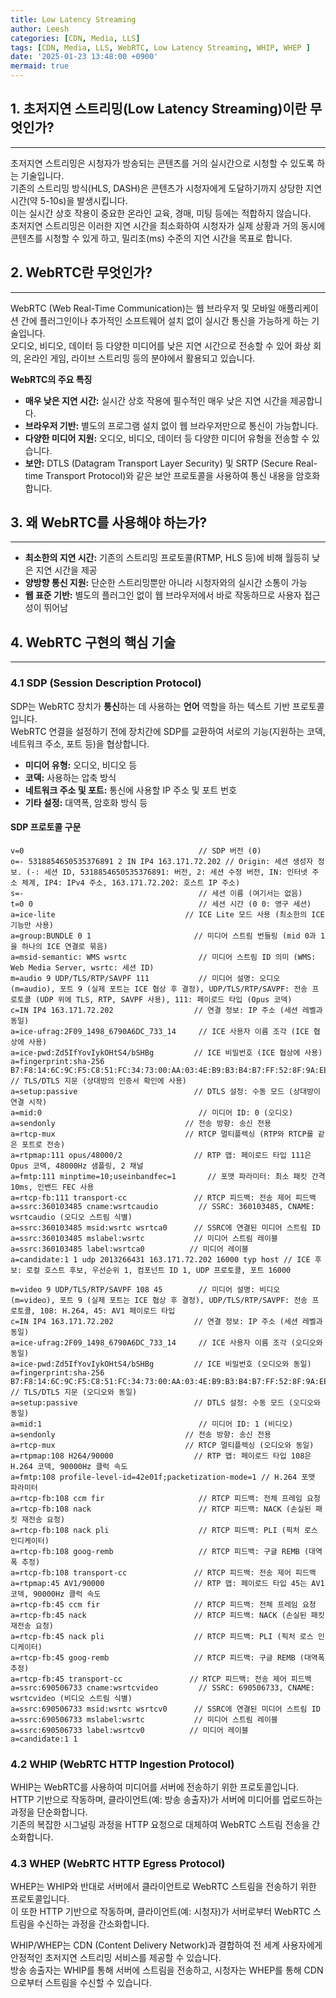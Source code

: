 ```yaml
---
title: Low Latency Streaming
author: Leesh
categories: [CDN, Media, LLS]
tags: [CDN, Media, LLS, WebRTC, Low Latency Streaming, WHIP, WHEP ]
date: '2025-01-23 13:48:00 +0900'
mermaid: true
---
```



## 1. 초저지연 스트리밍(Low Latency Streaming)이란 무엇인가?

---
초저지연 스트리밍은 시청자가 방송되는 콘텐츠를 거의 실시간으로 시청할 수 있도록 하는 기술입니다.<br>
기존의 스트리밍 방식(HLS, DASH)은 콘텐츠가 시청자에게 도달하기까지 상당한 지연 시간(약 5-10s)을 발생시킵니다.<br>
이는 실시간 상호 작용이 중요한 온라인 교육, 경매, 미팅 등에는 적합하지 않습니다.<br>
초저지연 스트리밍은 이러한 지연 시간을 최소화하여 시청자가 실제 상황과 거의 동시에 콘텐츠를 시청할 수 있게 하고, 밀리초(ms) 수준의 지연 시간을 목표로 합니다.


## 2. WebRTC란 무엇인가?


---
WebRTC (Web Real-Time Communication)는 웹 브라우저 및 모바일 애플리케이션 간에 플러그인이나 추가적인 소프트웨어 설치 없이 실시간 통신을 가능하게 하는 기술입니다.<br>
오디오, 비디오, 데이터 등 다양한 미디어를 낮은 지연 시간으로 전송할 수 있어 화상 회의, 온라인 게임, 라이브 스트리밍 등의 분야에서 활용되고 있습니다.


**WebRTC의 주요 특징**

*   **매우 낮은 지연 시간:** 실시간 상호 작용에 필수적인 매우 낮은 지연 시간을 제공합니다.
*   **브라우저 기반:** 별도의 프로그램 설치 없이 웹 브라우저만으로 통신이 가능합니다.
*   **다양한 미디어 지원:** 오디오, 비디오, 데이터 등 다양한 미디어 유형을 전송할 수 있습니다.
*   **보안:** DTLS (Datagram Transport Layer Security) 및 SRTP (Secure Real-time Transport Protocol)와 같은 보안 프로토콜을 사용하여 통신 내용을 암호화합니다.

## 3. 왜 WebRTC를 사용해야 하는가?

---
*   **최소한의 지연 시간:** 기존의 스트리밍 프로토콜(RTMP, HLS 등)에 비해 월등히 낮은 지연 시간을 제공
*   **양방향 통신 지원:** 단순한 스트리밍뿐만 아니라 시청자와의 실시간 소통이 가능
*   **웹 표준 기반:** 별도의 플러그인 없이 웹 브라우저에서 바로 작동하므로 사용자 접근성이 뛰어남

## 4. WebRTC 구현의 핵심 기술

---
### 4.1 SDP (Session Description Protocol)

SDP는 WebRTC 장치가 **통신**하는 데 사용하는 **언어** 역할을 하는 텍스트 기반 프로토콜입니다.<br>
WebRTC 연결을 설정하기 전에 장치간에 SDP를 교환하여 서로의 기능(지원하는 코덱, 네트워크 주소, 포트 등)을 협상합니다.

*   **미디어 유형:** 오디오, 비디오 등
*   **코덱:** 사용하는 압축 방식
*   **네트워크 주소 및 포트:** 통신에 사용할 IP 주소 및 포트 번호
*   **기타 설정:** 대역폭, 암호화 방식 등

#### SDP 프로토콜 구문
```text
v=0                                       // SDP 버전 (0)
o=- 5318854650535376891 2 IN IP4 163.171.72.202 // Origin: 세션 생성자 정보. (-: 세션 ID, 5318854650535376891: 버전, 2: 세션 수정 버전, IN: 인터넷 주소 체계, IP4: IPv4 주소, 163.171.72.202: 호스트 IP 주소)
s=-                                       // 세션 이름 (여기서는 없음)
t=0 0                                     // 세션 시간 (0 0: 영구 세션)
a=ice-lite                             // ICE Lite 모드 사용 (최소한의 ICE 기능만 사용)
a=group:BUNDLE 0 1                       // 미디어 스트림 번들링 (mid 0과 1을 하나의 ICE 연결로 묶음)
a=msid-semantic: WMS wsrtc                // 미디어 스트림 ID 의미 (WMS: Web Media Server, wsrtc: 세션 ID)
m=audio 9 UDP/TLS/RTP/SAVPF 111           // 미디어 설명: 오디오 (m=audio), 포트 9 (실제 포트는 ICE 협상 후 결정), UDP/TLS/RTP/SAVPF: 전송 프로토콜 (UDP 위에 TLS, RTP, SAVPF 사용), 111: 페이로드 타입 (Opus 코덱)
c=IN IP4 163.171.72.202                  // 연결 정보: IP 주소 (세션 레벨과 동일)
a=ice-ufrag:2F09_1498_6790A6DC_733_14     // ICE 사용자 이름 조각 (ICE 협상에 사용)
a=ice-pwd:Zd5IfYovIykOHtS4/bSHBg         // ICE 비밀번호 (ICE 협상에 사용)
a=fingerprint:sha-256 B7:F8:14:6C:9C:F5:C8:51:FC:34:73:00:AA:03:4E:B9:B3:B4:B7:FF:52:8F:9A:EE:4A:DC:D6:B0:97:BC:02:92 // TLS/DTLS 지문 (상대방의 인증서 확인에 사용)
a=setup:passive                          // DTLS 설정: 수동 모드 (상대방이 연결 시작)
a=mid:0                                   // 미디어 ID: 0 (오디오)
a=sendonly                             // 전송 방향: 송신 전용
a=rtcp-mux                             // RTCP 멀티플렉싱 (RTP와 RTCP를 같은 포트로 전송)
a=rtpmap:111 opus/48000/2                // RTP 맵: 페이로드 타입 111은 Opus 코덱, 48000Hz 샘플링, 2 채널
a=fmtp:111 minptime=10;useinbandfec=1       // 포맷 파라미터: 최소 패킷 간격 10ms, 인밴드 FEC 사용
a=rtcp-fb:111 transport-cc               // RTCP 피드백: 전송 제어 피드백
a=ssrc:360103485 cname:wsrtcaudio         // SSRC: 360103485, CNAME: wsrtcaudio (오디오 스트림 식별)
a=ssrc:360103485 msid:wsrtc wsrtca0      // SSRC에 연결된 미디어 스트림 ID
a=ssrc:360103485 mslabel:wsrtc           // 미디어 스트림 레이블
a=ssrc:360103485 label:wsrtca0          // 미디어 레이블
a=candidate:1 1 udp 2013266431 163.171.72.202 16000 typ host // ICE 후보: 로컬 호스트 후보, 우선순위 1, 컴포넌트 ID 1, UDP 프로토콜, 포트 16000

m=video 9 UDP/TLS/RTP/SAVPF 108 45        // 미디어 설명: 비디오 (m=video), 포트 9 (실제 포트는 ICE 협상 후 결정), UDP/TLS/RTP/SAVPF: 전송 프로토콜, 108: H.264, 45: AV1 페이로드 타입
c=IN IP4 163.171.72.202                  // 연결 정보: IP 주소 (세션 레벨과 동일)
a=ice-ufrag:2F09_1498_6790A6DC_733_14     // ICE 사용자 이름 조각 (오디오와 동일)
a=ice-pwd:Zd5IfYovIykOHtS4/bSHBg         // ICE 비밀번호 (오디오와 동일)
a=fingerprint:sha-256 B7:F8:14:6C:9C:F5:C8:51:FC:34:73:00:AA:03:4E:B9:B3:B4:B7:FF:52:8F:9A:EE:4A:DC:D6:B0:97:BC:02:92 // TLS/DTLS 지문 (오디오와 동일)
a=setup:passive                          // DTLS 설정: 수동 모드 (오디오와 동일)
a=mid:1                                   // 미디어 ID: 1 (비디오)
a=sendonly                             // 전송 방향: 송신 전용
a=rtcp-mux                             // RTCP 멀티플렉싱 (오디오와 동일)
a=rtpmap:108 H264/90000                  // RTP 맵: 페이로드 타입 108은 H.264 코덱, 90000Hz 클럭 속도
a=fmtp:108 profile-level-id=42e01f;packetization-mode=1 // H.264 포맷 파라미터
a=rtcp-fb:108 ccm fir                     // RTCP 피드백: 전체 프레임 요청
a=rtcp-fb:108 nack                        // RTCP 피드백: NACK (손실된 패킷 재전송 요청)
a=rtcp-fb:108 nack pli                    // RTCP 피드백: PLI (픽처 로스 인디케이터)
a=rtcp-fb:108 goog-remb                   // RTCP 피드백: 구글 REMB (대역폭 추정)
a=rtcp-fb:108 transport-cc               // RTCP 피드백: 전송 제어 피드백
a=rtpmap:45 AV1/90000                    // RTP 맵: 페이로드 타입 45는 AV1 코덱, 90000Hz 클럭 속도
a=rtcp-fb:45 ccm fir                     // RTCP 피드백: 전체 프레임 요청
a=rtcp-fb:45 nack                        // RTCP 피드백: NACK (손실된 패킷 재전송 요청)
a=rtcp-fb:45 nack pli                    // RTCP 피드백: PLI (픽처 로스 인디케이터)
a=rtcp-fb:45 goog-remb                   // RTCP 피드백: 구글 REMB (대역폭 추정)
a=rtcp-fb:45 transport-cc               // RTCP 피드백: 전송 제어 피드백
a=ssrc:690506733 cname:wsrtcvideo         // SSRC: 690506733, CNAME: wsrtcvideo (비디오 스트림 식별)
a=ssrc:690506733 msid:wsrtc wsrtcv0      // SSRC에 연결된 미디어 스트림 ID
a=ssrc:690506733 mslabel:wsrtc           // 미디어 스트림 레이블
a=ssrc:690506733 label:wsrtcv0          // 미디어 레이블
a=candidate:1 1
```



### 4.2 WHIP (WebRTC HTTP Ingestion Protocol)

WHIP는 WebRTC를 사용하여 미디어를 서버에 전송하기 위한 프로토콜입니다.<br>
HTTP 기반으로 작동하며, 클라이언트(예: 방송 송출자)가 서버에 미디어를 업로드하는 과정을 단순화합니다.<br>
기존의 복잡한 시그널링 과정을 HTTP 요청으로 대체하여 WebRTC 스트림 전송을 간소화합니다.

### 4.3 WHEP (WebRTC HTTP Egress Protocol)

WHEP는 WHIP와 반대로 서버에서 클라이언트로 WebRTC 스트림을 전송하기 위한 프로토콜입니다.<br>
이 또한 HTTP 기반으로 작동하며, 클라이언트(예: 시청자)가 서버로부터 WebRTC 스트림을 수신하는 과정을 간소화합니다.

WHIP/WHEP는 CDN (Content Delivery Network)과 결합하여 전 세계 사용자에게 안정적인 초저지연 스트리밍 서비스를 제공할 수 있습니다.<br>
방송 송출자는 WHIP를 통해 서버에 스트림을 전송하고, 시청자는 WHEP를 통해 CDN으로부터 스트림을 수신할 수 있습니다.

